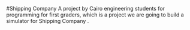 #Shipping Company
A project by Cairo engineering students for programming for first graders, which is a project we are going to build a simulator for Shipping Company .
